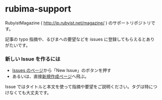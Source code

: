 rubima-support
==============

RubyistMagazine ( http://jp.rubyist.net/magazine/ ) のサポートリポジトリです。

記事の typo 指摘や、るびまへの要望などを issues に登録してもらえるとありがたいです。


### 新しい Issue を作るには
* [Issues のページ](https://github.com/rubima/rubima-support/issues)から「New Issue」のボタンを押す
* あるいは、直接[新規作成ページ](https://github.com/rubima/rubima-support/issues/new)へ飛ぶ。


Issue ではタイトルと本文を使って指摘や要望をご説明ください。タグは特につけなくても大丈夫です。
